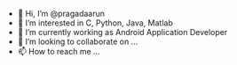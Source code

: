 - 👋 Hi, I’m @pragadaarun
- 👀 I’m interested in C, Python, Java, Matlab
- 🌱 I’m currently working as Android Application Developer
- 💞️ I’m looking to collaborate on ...
- 📫 How to reach me ...

<!---
pragadaarun/pragadaarun is a ✨ special ✨ repository because its `README.md` (this file) appears on your GitHub profile.
You can click the Preview link to take a look at your changes.
--->
